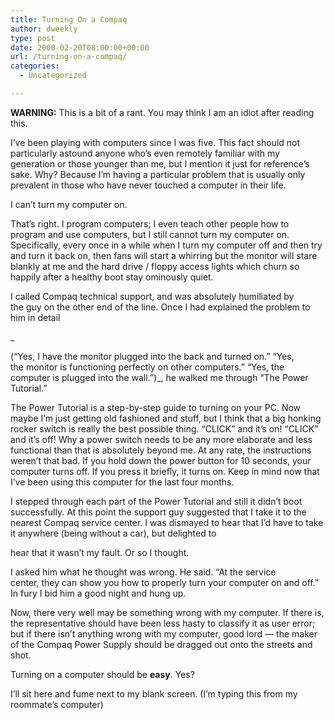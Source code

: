 ```yaml
---
title: Turning On a Compaq
author: dweekly
type: post
date: 2000-02-20T08:00:00+00:00
url: /turning-on-a-compaq/
categories:
  - Uncategorized

---
```

**WARNING:** This is a bit of a rant. You may think I am an idiot after reading this.

I&#8217;ve been playing with computers since I was five. This fact should not particularly astound anyone who&#8217;s even remotely familiar with my generation or those younger than me, but I mention it just for reference&#8217;s sake. Why? Because I&#8217;m having a particular problem that is usually only prevalent in those who have never touched a computer in their life.

I can&#8217;t turn my computer on.

That&#8217;s right. I program computers; I even teach other people how to program and use computers, but I still cannot turn my computer on. Specifically, every once in a while when I turn my computer off and then try and turn it back on, then fans will start a whirring but the monitor will stare blankly at me and the hard drive / floppy access lights which churn so happily after a healthy boot stay ominously quiet.

I called Compaq technical support, and was absolutely humiliated by the guy on the other end of the line. Once I had explained the problem to him in detail
  
_
  
(&#8220;Yes, I have the monitor plugged into the back and turned on.&#8221; &#8220;Yes, the monitor is functioning perfectly on other computers.&#8221; &#8220;Yes, the computer is plugged into the wall.&#8221;)_, he walked me through &#8220;The Power Tutorial.&#8221;

The Power Tutorial is a step-by-step guide to turning on your PC. Now maybe I&#8217;m just getting old fashioned and stuff, but I think that a big honking rocker switch is really the best possible thing. &#8220;CLICK&#8221; and it&#8217;s on! &#8220;CLICK&#8221; and it&#8217;s off! Why a power switch needs to be any more elaborate and less functional than that is absolutely beyond me. At any rate, the instructions weren&#8217;t that bad. If you hold down the power button for 10 seconds, your computer turns off. If you press it briefly, it turns on. Keep in mind now that I&#8217;ve been using this computer for the last four months.

I stepped through each part of the Power Tutorial and still it didn&#8217;t boot successfully. At this point the support guy suggested that I take it to the nearest Compaq service center. I was dismayed to hear that I&#8217;d have to take it anywhere (being without a car), but delighted to
  
hear that it wasn&#8217;t my fault. Or so I thought.

I asked him what he thought was wrong. He said. &#8220;At the service center, they can show you how to properly turn your computer on and off.&#8221; In fury I bid him a good night and hung up.

Now, there very well may be something wrong with my computer. If there is, the representative should have been less hasty to classify it as user error; but if there isn&#8217;t anything wrong with my computer, good lord &#8212; the maker of the Compaq Power Supply should be dragged out onto the streets and shot.

Turning on a computer should be **easy**. Yes?

I&#8217;ll sit here and fume next to my blank screen. (I&#8217;m typing this from my roommate&#8217;s computer)